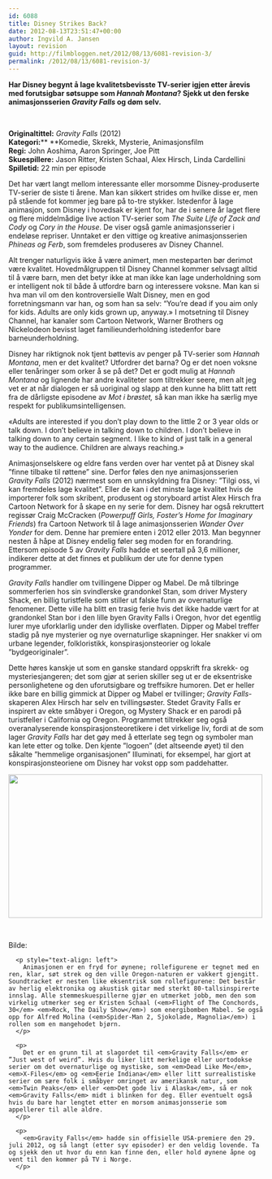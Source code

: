 ```yaml
---
id: 6088
title: Disney Strikes Back?
date: 2012-08-13T23:51:47+00:00
author: Ingvild A. Jansen
layout: revision
guid: http://filmbloggen.net/2012/08/13/6081-revision-3/
permalink: /2012/08/13/6081-revision-3/
---
```

**Har Disney begynt å lage kvalitetsbevisste TV-serier igjen etter årevis med forutsigbar søtsuppe som _Hannah Montana_? Sjekk ut den ferske animasjonsserien _Gravity Falls_ og døm selv.**

&nbsp;

**Originaltittel:** _Gravity Falls_ (2012)  
**Kategori:**** **Komedie, Skrekk, Mysterie, Animasjonsfilm  
**Regi:** John Aoshima, Aaron Springer, Joe Pitt  
**Skuespillere:** Jason Ritter, Kristen Schaal, Alex Hirsch, Linda Cardellini  
**Spilletid:** 22 min per episode

Det har vært langt mellom interessante eller morsomme Disney-produserte TV-serier de siste ti årene. Man kan sikkert strides om hvilke disse er, men på stående fot kommer jeg bare på to-tre stykker. Istedenfor å lage animasjon, som Disney i hovedsak er kjent for, har de i senere år laget flere og flere middelmådige live action TV-serier som _The Suite Life of Zack and Cody_ og _Cory in the House_. De viser også gamle animasjonsserier i endeløse repriser. Unntaket er den vittige og kreative animasjonsserien _Phineas og Ferb_, som fremdeles produseres av Disney Channel.

Alt trenger naturligvis ikke å være animert, men mesteparten bør derimot være kvalitet. Hovedmålgruppen til Disney Channel kommer selvsagt alltid til å være barn, men det betyr ikke at man ikke kan lage underholdning som er intelligent nok til både å utfordre barn og interessere voksne. Man kan si hva man vil om den kontroversielle Walt Disney, men en god forretningsmann var han, og som han sa selv: “You’re dead if you aim only for kids. Adults are only kids grown up, anyway.&raquo; I motsetning til Disney Channel, har kanaler som Cartoon Network, Warner Brothers og Nickelodeon bevisst laget familieunderholdning istedenfor bare barneunderholdning.

Disney har riktignok nok tjent bøttevis av penger på TV-serier som _Hannah Montana_, men er det kvalitet? Utfordrer det barna? Og er det noen voksne eller tenåringer som orker å se på det? Det er godt mulig at _Hannah Montana_ og lignende har andre kvaliteter som tiltrekker seere, men alt jeg vet er at når dialogen er så uoriginal og slapp at den kunne ha blitt tatt rett fra de dårligste episodene av _Mot i brøstet,_ så kan man ikke ha særlig mye respekt for publikumsintelligensen.

&laquo;Adults are interested if you don&#8217;t play down to the little 2 or 3 year olds or talk down. I don&#8217;t believe in talking down to children. I don&#8217;t believe in talking down to any certain segment. I like to kind of just talk in a general way to the audience. Children are always reaching.&raquo;

Animasjonselskere og eldre fans verden over har ventet på at Disney skal ”finne tilbake til røttene” sine. Derfor føles den nye animasjonsserien _Gravity Falls_ (2012) nærmest som en unnskyldning fra Disney: ”Tilgi oss, vi kan fremdeles lage kvalitet”. Eller de kan i det minste lage kvalitet hvis de importerer folk som skribent, produsent og storyboard artist Alex Hirsch fra Cartoon Network for å skape en ny serie for dem. Disney har også rekruttert regissør Craig McCracken (_Powerpuff Girls, Foster’s Home for Imaginary Friends_) fra Cartoon Network til å lage animasjonsserien _Wander Over Yonder_ for dem. Denne har premiere enten i 2012 eller 2013. Man begynner nesten å håpe at Disney endelig føler seg moden for en forandring. Ettersom episode 5 av _Gravity Falls_ hadde et seertall på 3,6 millioner, indikerer dette at det finnes et publikum der ute for denne typen programmer.

<div class="video-shortcode">
</div>

_Gravity Falls_ handler om tvillingene Dipper og Mabel. De må tilbringe sommerferien hos sin svindlerske grandonkel Stan, som driver Mystery Shack, en billig turistfelle som stiller ut falske funn av overnaturlige fenomener. Dette ville ha blitt en trasig ferie hvis det ikke hadde vært for at grandonkel Stan bor i den lille byen Gravity Falls i Oregon, hvor det egentlig lurer mye uforklarlig under den idylliske overflaten. Dipper og Mabel treffer stadig på nye mysterier og nye overnaturlige skapninger. Her snakker vi om urbane legender, folkloristikk, konspirasjonsteorier og lokale ”bydgeoriginaler”.

Dette høres kanskje ut som en ganske standard oppskrift fra skrekk- og mysteriesjangeren; det som gjør at serien skiller seg ut er de eksentriske personlighetene og den uforutsigbare og treffsikre humoren. Det er heller ikke bare en billig gimmick at Dipper og Mabel er tvillinger; _Gravity Falls_-skaperen Alex Hirsch har selv en tvillingsøster. Stedet Gravity Falls er inspirert av ekte småbyer i Oregon, og Mystery Shack er en parodi på turistfeller i California og Oregon. Programmet tiltrekker seg også overanalyserende konspirasjonsteoretikere i det virkelige liv, fordi at de som lager _Gravity Falls_ har det gøy med å etterlate seg tegn og symboler man kan lete etter og tolke. Den kjente ”logoen” (det altseende øyet) til den såkalte ”hemmelige organisasjonen” Illuminati, for eksempel, har gjort at konspirasjonsteoriene om Disney har vokst opp som paddehatter.

<img class="aligncenter size-full wp-image-6087" src="http://filmbloggen.net/wp-content/uploads//2012/08/illuminati2.jpg" alt="" width="500" height="282" /> 

&nbsp;

<p style="text-align: left">
  <p style="text-align: left">
    <p style="text-align: left">
      <p style="text-align: left">
        Bilde:
      </p>
      
      <p style="text-align: left">
        Animasjonen er en fryd for øynene; rollefigurene er tegnet med en ren, klar, søt strek og den ville Oregon-naturen er vakkert gjengitt. Soundtracket er nesten like eksentrisk som rollefigurene: Det består av herlig elektronika og akustisk gitar med sterkt 80-tallsinspirerte innslag. Alle stemmeskuespillerne gjør en utmerket jobb, men den som virkelig utmerker seg er Kristen Schaal (<em>Flight of The Conchords, 30</em> <em>Rock, The Daily Show</em>) som energibomben Mabel. Se også opp for Alfred Molina (<em>Spider-Man 2, Sjokolade, Magnolia</em>) i rollen som en mangehodet bjørn.
      </p>
      
      <p>
        Det er en grunn til at slagordet til <em>Gravity Falls</em> er ”Just west of weird”. Hvis du liker litt merkelige eller uortodokse serier om det overnaturlige og mystiske, som <em>Dead Like Me</em>, <em>X-Files</em> og <em>Eerie Indiana</em> eller litt surrealistiske serier om sære folk i småbyer omringet av amerikansk natur, som <em>Twin Peaks</em> eller <em>Det gode liv i Alaska</em>, så er nok <em>Gravity Falls</em> midt i blinken for deg. Eller eventuelt også hvis du bare har lengtet etter en morsom animasjonsserie som appellerer til alle aldre.
      </p>
      
      <p>
        <em>Gravity Falls</em> hadde sin offisielle USA-premiere den 29. juli 2012, og så langt (etter syv episoder) er den veldig lovende. Ta og sjekk den ut hvor du enn kan finne den, eller hold øynene åpne og vent til den kommer på TV i Norge.
      </p>